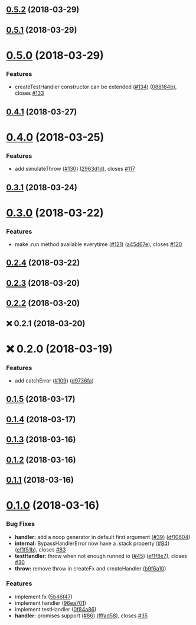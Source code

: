 <a name="0.5.2"></a>
## [0.5.2](https://github.com/guillaumearm/handle-io/compare/v0.5.1...v0.5.2) (2018-03-29)

<a name="0.5.1"></a>
## [0.5.1](https://github.com/guillaumearm/handle-io/compare/v0.5.0...v0.5.1) (2018-03-29)

<a name="0.5.0"></a>
# [0.5.0](https://github.com/guillaumearm/handle-io/compare/v0.4.1...v0.5.0) (2018-03-29)


### Features

* createTestHandler constructor can be extended ([#134](https://github.com/guillaumearm/handle-io/issues/134)) ([088184b](https://github.com/guillaumearm/handle-io/commit/088184b)), closes [#133](https://github.com/guillaumearm/handle-io/issues/133)

<a name="0.4.1"></a>
## [0.4.1](https://github.com/guillaumearm/handle-io/compare/v0.4.0...v0.4.1) (2018-03-27)

<a name="0.4.0"></a>
# [0.4.0](https://github.com/guillaumearm/handle-io/compare/v0.3.1...v0.4.0) (2018-03-25)


### Features

* add simulateThrow ([#130](https://github.com/guillaumearm/handle-io/issues/130)) ([2963d1d](https://github.com/guillaumearm/handle-io/commit/2963d1d)), closes [#117](https://github.com/guillaumearm/handle-io/issues/117)

<a name="0.3.1"></a>
## [0.3.1](https://github.com/guillaumearm/handle-io/compare/v0.3.0...v0.3.1) (2018-03-24)

<a name="0.3.0"></a>
# [0.3.0](https://github.com/guillaumearm/handle-io/compare/v0.2.4...v0.3.0) (2018-03-22)


### Features

* make .run method available everytime ([#121](https://github.com/guillaumearm/handle-io/issues/121)) ([a45d67e](https://github.com/guillaumearm/handle-io/commit/a45d67e)), closes [#120](https://github.com/guillaumearm/handle-io/issues/120)

<a name="0.2.4"></a>
## [0.2.4](https://github.com/guillaumearm/handle-io/compare/v0.2.3...v0.2.4) (2018-03-22)

<a name="0.2.3"></a>
## [0.2.3](https://github.com/guillaumearm/handle-io/compare/v0.2.2...v0.2.3) (2018-03-20)

<a name="0.2.2"></a>
## [0.2.2](https://github.com/guillaumearm/handle-io/compare/v0.2.1...v0.2.2) (2018-03-20)

<a name="0.2.1"></a>
## :x: 0.2.1 (2018-03-20)


<a name="0.2.0"></a>
# :x: 0.2.0 (2018-03-19)


### Features

* add catchError ([#109](https://github.com/guillaumearm/handle-io/issues/109)) ([d9736fa](https://github.com/guillaumearm/handle-io/commit/d9736fa))

<a name="0.1.5"></a>
## [0.1.5](https://github.com/guillaumearm/handle-io/compare/v0.1.4...v0.1.5) (2018-03-17)

<a name="0.1.4"></a>
## [0.1.4](https://github.com/guillaumearm/handle-io/compare/v0.1.3...v0.1.4) (2018-03-17)

<a name="0.1.3"></a>
## [0.1.3](https://github.com/guillaumearm/handle-io/compare/v0.1.2...v0.1.3) (2018-03-16)

<a name="0.1.2"></a>
## [0.1.2](https://github.com/guillaumearm/handle-io/compare/v0.1.1...v0.1.2) (2018-03-16)

<a name="0.1.1"></a>
## [0.1.1](https://github.com/guillaumearm/handle-io/compare/v0.1.0...v0.1.1) (2018-03-16)

<a name="0.1.0"></a>
# [0.1.0](https://github.com/guillaumearm/handle-io/compare/v0.0.1...v0.1.0) (2018-03-16)


### Bug Fixes

* **handler:** add a noop generator in default first argument ([#39](https://github.com/guillaumearm/handle-io/issues/39)) ([df10604](https://github.com/guillaumearm/handle-io/commit/df10604))
* **internal:** BypassHandlerError now have a .stack property ([#84](https://github.com/guillaumearm/handle-io/issues/84)) ([ef1f51b](https://github.com/guillaumearm/handle-io/commit/ef1f51b)), closes [#83](https://github.com/guillaumearm/handle-io/issues/83)
* **testHandler:** throw when not enough runned io ([#45](https://github.com/guillaumearm/handle-io/issues/45)) ([ef1f8e7](https://github.com/guillaumearm/handle-io/commit/ef1f8e7)), closes [#30](https://github.com/guillaumearm/handle-io/issues/30)
* **throw:** remove throw in createFx and createHandler ([b9f6a10](https://github.com/guillaumearm/handle-io/commit/b9f6a10))


### Features

* implement fx ([5b46f47](https://github.com/guillaumearm/handle-io/commit/5b46f47))
* implement handler ([96ea701](https://github.com/guillaumearm/handle-io/commit/96ea701))
* implement testHandler ([0f84a86](https://github.com/guillaumearm/handle-io/commit/0f84a86))
* **handler:** promises support ([#86](https://github.com/guillaumearm/handle-io/issues/86)) ([fffad58](https://github.com/guillaumearm/handle-io/commit/fffad58)), closes [#35](https://github.com/guillaumearm/handle-io/issues/35)
